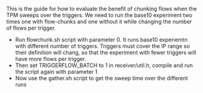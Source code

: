 This is the guide for how to evaluate the benefit of chunking flows when the TPM sweeps over the triggers. 
We need to run the base10 experiment two times one with flow-chunks and one without it while changing the number of flows per trigger.
- Run flowchunk.sh script with parameter 0. It runs base10 experiemtn with different number of triggers. Triggers must cover the IP range so their definition will chang, so that the experiment with fewer triggers will have more flows per trigger. 
- Then set TRIGGERFLOW_BATCH to 1 in receiver/util.h, compile and run the script again with parameter 1
- Now use the gather.sh script to get the sweep time over the different runs
